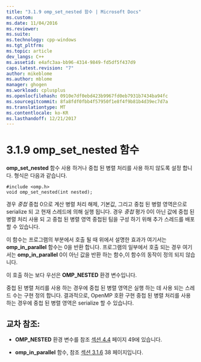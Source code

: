 ```yaml
---
title: "3.1.9 omp_set_nested 함수 | Microsoft Docs"
ms.custom: 
ms.date: 11/04/2016
ms.reviewer: 
ms.suite: 
ms.technology: cpp-windows
ms.tgt_pltfrm: 
ms.topic: article
dev_langs: C++
ms.assetid: e4afc3aa-bb96-4314-9849-fd5df5f437d9
caps.latest.revision: "7"
author: mikeblome
ms.author: mblome
manager: ghogen
ms.workload: cplusplus
ms.openlocfilehash: 0910e7df0ebd423b9967fd0eb7931b7434ba94fc
ms.sourcegitcommit: 8fa8fdf0fbb4f57950f1e8f4f9b81b4d39ec7d7a
ms.translationtype: MT
ms.contentlocale: ko-KR
ms.lasthandoff: 12/21/2017
---
```

# <a name="319-ompsetnested-function"></a>3.1.9 omp_set_nested 함수
**omp_set_nested** 함수 사용 하거나 중첩 된 병렬 처리를 사용 하지 않도록 설정 합니다. 형식은 다음과 같습니다.  
  
```  
#include <omp.h>  
void omp_set_nested(int nested);  
```  
  
 경우 *중첩* 중첩 0으로 계산 병렬 처리 해제, 기본값, 그리고 중첩 된 병렬 영역은으로 serialize 되 고 현재 스레드에 의해 실행 됩니다. 경우 *중첩* 평가 0이 아닌 값에 중첩 된 병렬 처리 사용 되 고 중첩 된 병렬 영역 중첩된 팀을 구성 하기 위해 추가 스레드를 배포할 수 있습니다.  
  
 이 함수는 프로그램의 부분에서 호출 될 때 위에서 설명한 효과가 여기서는 **omp_in_parallel** 함수는 0을 반환 합니다. 프로그램의 일부에서 호출 되는 경우 여기서는 **omp_in_parallel** 0이 아닌 값을 반환 하는 함수,이 함수의 동작이 정의 되지 않습니다.  
  
 이 호출 하는 보다 우선은 **OMP_NESTED** 환경 변수입니다.  
  
 중첩 된 병렬 처리를 사용 하는 경우에 중첩 된 병렬 영역은 실행 하는 데 사용 되는 스레드 수는 구현 정의 합니다. 결과적으로, OpenMP 호환 구현 중첩 된 병렬 처리를 사용 하는 경우에 중첩 된 병렬 영역은 serialize 할 수 있습니다.  
  
## <a name="cross-references"></a>교차 참조:  
  
-   **OMP_NESTED** 환경 변수를 참조 [섹션 4.4](../../parallel/openmp/4-4-omp-nested.md) 페이지 49에 있습니다.  
  
-   **omp_in_parallel** 함수, 참조 [섹션 3.1.6](../../parallel/openmp/3-1-6-omp-in-parallel-function.md) 38 페이지입니다.